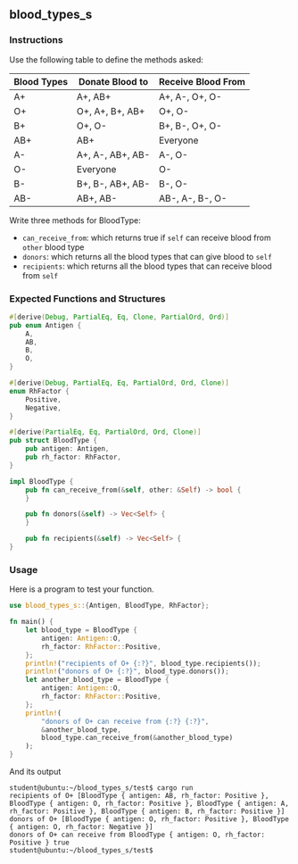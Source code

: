 ## blood_types_s

### Instructions

Use the following table to define the methods asked:

| Blood Types | Donate Blood to  | Receive Blood From |
| ----------- | ---------------- | ------------------ |
| A+          | A+, AB+          | A+, A-, O+, O-     |
| O+          | O+, A+, B+, AB+  | O+, O-             |
| B+          | O+, O-           | B+, B-, O+, O-     |
| AB+         | AB+              | Everyone           |
| A-          | A+, A-, AB+, AB- | A-, O-             |
| O-          | Everyone         | O-                 |
| B-          | B+, B-, AB+, AB- | B-, O-             |
| AB-         | AB+, AB-         | AB-, A-, B-, O-    |

Write three methods for BloodType:

- `can_receive_from`: which returns true if `self` can receive blood from `other` blood type
- `donors`: which returns all the blood types that can give blood to `self`
- `recipients`: which returns all the blood types that can receive blood from `self`

### Expected Functions and Structures

```rust
#[derive(Debug, PartialEq, Eq, Clone, PartialOrd, Ord)]
pub enum Antigen {
	A,
	AB,
	B,
	O,
}

#[derive(Debug, PartialEq, Eq, PartialOrd, Ord, Clone)]
enum RhFactor {
	Positive,
	Negative,
}

#[derive(PartialEq, Eq, PartialOrd, Ord, Clone)]
pub struct BloodType {
	pub antigen: Antigen,
	pub rh_factor: RhFactor,
}

impl BloodType {
	pub fn can_receive_from(&self, other: &Self) -> bool {
	}

	pub fn donors(&self) -> Vec<Self> {
	}

	pub fn recipients(&self) -> Vec<Self> {
}
```

### Usage

Here is a program to test your function.

```rust
use blood_types_s::{Antigen, BloodType, RhFactor};

fn main() {
	let blood_type = BloodType {
		antigen: Antigen::O,
		rh_factor: RhFactor::Positive,
	};
	println!("recipients of O+ {:?}", blood_type.recipients());
	println!("donors of O+ {:?}", blood_type.donors());
	let another_blood_type = BloodType {
		antigen: Antigen::O,
		rh_factor: RhFactor::Positive,
	};
	println!(
		"donors of O+ can receive from {:?} {:?}",
		&another_blood_type,
		blood_type.can_receive_from(&another_blood_type)
	);
}
```

And its output

```console
student@ubuntu:~/blood_types_s/test$ cargo run
recipients of O+ [BloodType { antigen: AB, rh_factor: Positive }, BloodType { antigen: O, rh_factor: Positive }, BloodType { antigen: A, rh_factor: Positive }, BloodType { antigen: B, rh_factor: Positive }]
donors of O+ [BloodType { antigen: O, rh_factor: Positive }, BloodType { antigen: O, rh_factor: Negative }]
donors of O+ can receive from BloodType { antigen: O, rh_factor: Positive } true
student@ubuntu:~/blood_types_s/test$
```

